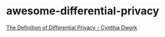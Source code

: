 # awesome-differential-privacy

[The Definition of Differential Privacy - Cynthia Dwork](https://youtu.be/lg-VhHlztqo)
